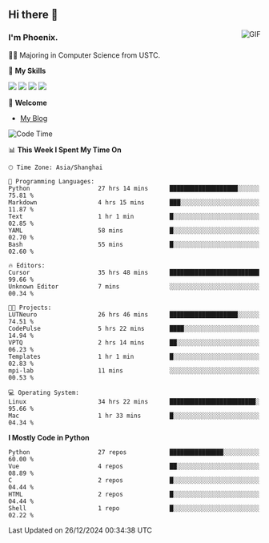 ## Hi there 👋
<img align="right" alt="GIF" src="https://raw.githubusercontent.com/JoeyBling/JoeyBling/master/pic/pusheencode.gif" />

### I'm Phoenix.

👨‍🎓 Majoring in Computer Science from USTC.

🌟 **My Skills**

![](https://img.shields.io/badge/-Python-3e74a2?style=flat-square&logo=Python&logoColor=fff)
![](https://img.shields.io/badge/-C++-9f62a5?style=flat&logo=cplusplus&logoColor=white)
![](https://img.shields.io/badge/-Linux-185886?style=flat-square&logo=Linux&logoColor=fff)
![](https://img.shields.io/badge/-Rust-ff4136?style=flat-square&logo=Rust&logoColor=fff)

💬 **Welcome**

- [My Blog](https://ysy-phoenix.github.io/)

<!--START_SECTION:waka-->
![Code Time](http://img.shields.io/badge/Code%20Time-1%2C075%20hrs%2055%20mins-blue)

📊 **This Week I Spent My Time On** 

```text
🕑︎ Time Zone: Asia/Shanghai

💬 Programming Languages: 
Python                   27 hrs 14 mins      ███████████████████░░░░░░   75.81 % 
Markdown                 4 hrs 15 mins       ███░░░░░░░░░░░░░░░░░░░░░░   11.87 % 
Text                     1 hr 1 min          █░░░░░░░░░░░░░░░░░░░░░░░░   02.85 % 
YAML                     58 mins             █░░░░░░░░░░░░░░░░░░░░░░░░   02.70 % 
Bash                     55 mins             █░░░░░░░░░░░░░░░░░░░░░░░░   02.60 % 

🔥 Editors: 
Cursor                   35 hrs 48 mins      █████████████████████████   99.66 % 
Unknown Editor           7 mins              ░░░░░░░░░░░░░░░░░░░░░░░░░   00.34 % 

🐱‍💻 Projects: 
LUTNeuro                 26 hrs 46 mins      ███████████████████░░░░░░   74.51 % 
CodePulse                5 hrs 22 mins       ████░░░░░░░░░░░░░░░░░░░░░   14.94 % 
VPTQ                     2 hrs 14 mins       ██░░░░░░░░░░░░░░░░░░░░░░░   06.23 % 
Templates                1 hr 1 min          █░░░░░░░░░░░░░░░░░░░░░░░░   02.83 % 
mpi-lab                  11 mins             ░░░░░░░░░░░░░░░░░░░░░░░░░   00.53 % 

💻 Operating System: 
Linux                    34 hrs 22 mins      ████████████████████████░   95.66 % 
Mac                      1 hr 33 mins        █░░░░░░░░░░░░░░░░░░░░░░░░   04.34 % 
```

**I Mostly Code in Python** 

```text
Python                   27 repos            ███████████████░░░░░░░░░░   60.00 % 
Vue                      4 repos             ██░░░░░░░░░░░░░░░░░░░░░░░   08.89 % 
C                        2 repos             █░░░░░░░░░░░░░░░░░░░░░░░░   04.44 % 
HTML                     2 repos             █░░░░░░░░░░░░░░░░░░░░░░░░   04.44 % 
Shell                    1 repo              █░░░░░░░░░░░░░░░░░░░░░░░░   02.22 % 
```




 Last Updated on 26/12/2024 00:34:38 UTC
<!--END_SECTION:waka-->

<!--
**ysy-phoenix/ysy-phoenix** is a ✨ _special_ ✨ repository because its `README.md` (this file) appears on your GitHub profile.

Here are some ideas to get you started:

- 🔭 I’m currently working on ...
- 🌱 I’m currently learning ...
- 👯 I’m looking to collaborate on ...
- 🤔 I’m looking for help with ...
- 💬 Ask me about ...
- 📫 How to reach me: ...
- 😄 Pronouns: ...
- ⚡ Fun fact: ...
-->
